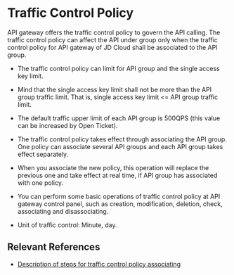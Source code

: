 # Traffic Control Policy

API gateway offers the traffic control policy to govern the API calling. The traffic control policy can affect the API under group only when the traffic control policy for API gateway of JD Cloud shall be associated to the API group.

- The traffic control policy can limit for API group and the single access key limit.

- Mind that the single access key limit shall not be more than the API group traffic limit. That is, single access key limit <= API group traffic limit.

- The default traffic upper limit of each API group is 500QPS (this value can be increased by Open Ticket).

- The traffic control policy takes effect through associating the API group. One policy can associate several API groups and each API group takes effect separately.

- When you associate the new policy, this operation will replace the previous one and take effect at real time, if API group has associated with one policy.

- You can perform some basic operations of traffic control policy at API gateway control panel, such as creation, modification, deletion, check, associating and disassociating.

- Unit of traffic control: Minute, day.


## Relevant References

- [Description of steps for traffic control policy associating](../Operation-Guide/Create-Stream/Create-Stream.md)
